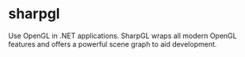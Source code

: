sharpgl
=======

Use OpenGL in .NET applications. SharpGL wraps all modern OpenGL features and offers a powerful scene graph to aid development.
